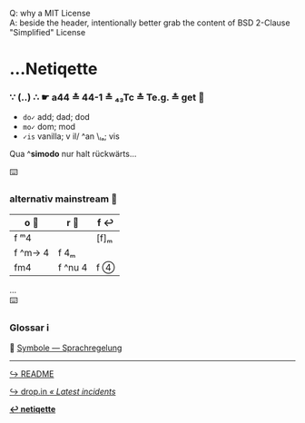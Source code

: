 Q: why a MIT License  
A: beside the header, intentionally better grab the content of BSD 2-Clause "Simplified" License


# …Netiqette

### ∵ (‥) ∴ ☛ a44 ≛ 44-1 ≛ ₄₃Tc ≛ Te.g. ≛ get :popcorn:

* `do✓` add; dad; dod
* `mo✓` dom; mod
* `✓is` vanilla; v il/ ^an \ₗₐ; vis

Qua ^**simodo** nur halt rückwärts…


:keyboard:

### alternativ mainstream :8ball:

| o :repeat_one: | r :checkered_flag: | f :leftwards_arrow_with_hook: |
| --- | -- | -- |
| f ᵐ4 | | [f]ₘ |
| f ^m→ 4 | f 4ₘ | |
| fm4 | f ^nu 4 | f ④ |


…  
:keyboard:

### Glossar :information_source:

:pregnant_woman: [ Symbole — Sprachregelung ](./pool/0×UTF-8.md)


---
[ :arrow_right_hook: README ](./README.md)

[ :arrow_right_hook: drop.in _« Latest incidents_ ](./drop_in.md)

**[ :leftwards_arrow_with_hook: netiqette ](./netiqette.md)**